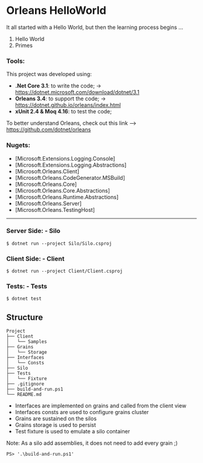 # Orleans HelloWorld
It all started with a Hello World, but then the learning process begins ...

1) Hello World
2) Primes

### Tools:
This project was developed using: 
- **.Net Core 3.1**: to write the code; -> https://dotnet.microsoft.com/download/dotnet/3.1
- **Orleans 3.4**: to support the code; -> https://dotnet.github.io/orleans/index.html
- **xUnit 2.4 & Moq 4.16**: to test the code;

To better understand Orleans, check out this link --> https://github.com/dotnet/orleans

### Nugets:
- [Microsoft.Extensions.Logging.Console]
- [Microsoft.Extensions.Logging.Abstractions]
- [Microsoft.Orleans.Client]
- [Microsoft.Orleans.CodeGenerator.MSBuild]
- [Microsoft.Orleans.Core]
- [Microsoft.Orleans.Core.Abstractions]
- [Microsoft.Orleans.Runtime.Abstractions]
- [Microsoft.Orleans.Server]
- [Microsoft.Orleans.TestingHost]

-----

### Server Side: - Silo
```
$ dotnet run --project Silo/Silo.csproj
```

### Client Side: - Client
```
$ dotnet run --project Client/Client.csproj
```

### Tests: - Tests
```
$ dotnet test
```

## Structure
```
Project
├── Client
│   └── Samples
├── Grains
│   └── Storage
├── Interfaces
│   └── Consts
├── Silo
├── Tests
│   └── Fixture
├── .gitignore
├── build-and-run.ps1
└── README.md
```

- Interfaces are implemented on grains and called from the client view
- Interfaces consts are used to configure grains cluster
- Grains are sustained on the silos
- Grains storage is used to persist
- Test fixture is used to emulate a silo container

Note: As a silo add assemblies, it does not need to add every grain ;)

```
PS> '.\build-and-run.ps1'
```